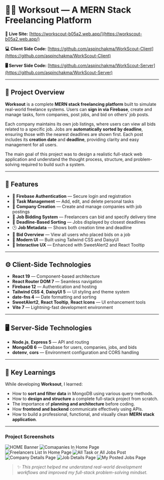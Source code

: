 # 🧑‍💻 Worksout — A MERN Stack Freelancing Platform

**🔗 Live Site:** [https://workscout-b05a2.web.app/](https://workscout-b05a2.web.app/)

**💻 Client Side Code:** [https://github.com/aspinchakma/WorkScout-Client](https://github.com/aspinchakma/WorkScout-Client)

**🖥️ Server Side Code:** [https://github.com/aspinchakma/WorkScout-Server](https://github.com/aspinchakma/WorkScout-Server)

---

## 📝 Project Overview

**Worksout** is a complete **MERN stack freelancing platform** built to simulate real-world freelance systems. Users can **sign in via Firebase**, create and manage tasks, form companies, post jobs, and bid on others' job posts.

Each company maintains its own job listings, where users can view all bids related to a specific job. Jobs are **automatically sorted by deadline**, ensuring those with the nearest deadlines are shown first. Each post includes its **creation date** and **deadline**, providing clarity and easy management for all users.

The main goal of this project was to design a realistic full-stack web application and understand the thought process, structure, and problem-solving required to build such a system.

---

## 🚀 Features

- 🔐 **Firebase Authentication** — Secure login and registration
- 🧾 **Task Management** — Add, edit, and delete personal tasks
- 🏢 **Company Creation** — Create and manage companies with job postings
- 💼 **Job Bidding System** — Freelancers can bid and specify delivery time
- 📅 **Deadline-Based Sorting** — Jobs displayed by closest deadlines
- 🕒 **Job Metadata** — Shows both creation time and deadline
- 👥 **Bid Overview** — View all users who placed bids on a job
- 🎨 **Modern UI** — Built using Tailwind CSS and DaisyUI
- 💬 **Interactive UX** — Enhanced with SweetAlert2 and React Tooltip

---

## ⚙️ Client-Side Technologies

- **React 19** — Component-based architecture
- **React Router DOM 7** — Seamless navigation
- **Firebase 12** — Authentication and hosting
- **Tailwind CSS 4**, **DaisyUI 5** — UI styling and theme system
- **date-fns 4** — Date formatting and sorting
- **SweetAlert2**, **React Tooltip**, **React Icons** — UI enhancement tools
- **Vite 7** — Lightning-fast development environment

---

## 🖥️ Server-Side Technologies

- **Node.js**, **Express 5** — API and routing
- **MongoDB 6** — Database for users, companies, jobs, and bids
- **dotenv**, **cors** — Environment configuration and CORS handling

---

## 🎯 Key Learnings

While developing **Worksout**, I learned:

- How to **sort and filter data** in MongoDB using various query methods.
- How to **design and structure** a complete full-stack project from scratch.
- The importance of **planning and architecture** before coding.
- How **frontend and backend** communicate effectively using APIs.
- How to build a professional, functional, and visually clean **MERN stack application**.

---

### Project Screenshots

![HOME Banner]("https://github.com/user-attachments/assets/d77f4f03-0713-4a78-9cb4-14f76c7d9831")
![Comapanies In Home Page]("./images/two.png")
![Freelancers List In Home Page]("https://i.ibb.co.com/1wC3cJk/3.png")
![All Task or All Jobs Post]("./images/allTask.png")
![Company Details Page]("./images/companyDetails.png")
![Job Details Page]("./images/jobDetails.png")
![My Posted Jobs Page]("./images/myJobPost.png")

> ✨ _This project helped me understand real-world development workflows and improved my full-stack problem-solving mindset._
